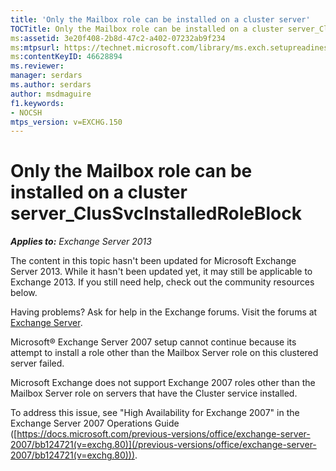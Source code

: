 ```yaml
---
title: 'Only the Mailbox role can be installed on a cluster server'
TOCTitle: Only the Mailbox role can be installed on a cluster server_ClusSvcInstalledRoleBlock
ms:assetid: 3e20f408-2b8d-47c2-a402-07232ab9f234
ms:mtpsurl: https://technet.microsoft.com/library/ms.exch.setupreadiness.clussvcinstalledroleblock(v=EXCHG.150)
ms:contentKeyID: 46628894
ms.reviewer: 
manager: serdars
ms.author: serdars
author: msdmaguire
f1.keywords:
- NOCSH
mtps_version: v=EXCHG.150
---
```


# Only the Mailbox role can be installed on a cluster server\_ClusSvcInstalledRoleBlock

_**Applies to:** Exchange Server 2013_

The content in this topic hasn't been updated for Microsoft Exchange Server 2013. While it hasn't been updated yet, it may still be applicable to Exchange 2013. If you still need help, check out the community resources below.

Having problems? Ask for help in the Exchange forums. Visit the forums at [Exchange Server](https://social.technet.microsoft.com/forums/office/home?category=exchangeserver).

Microsoft® Exchange Server 2007 setup cannot continue because its attempt to install a role other than the Mailbox Server role on this clustered server failed.

Microsoft Exchange does not support Exchange 2007 roles other than the Mailbox Server role on servers that have the Cluster service installed.

To address this issue, see "High Availability for Exchange 2007" in the Exchange Server 2007 Operations Guide ([https://docs.microsoft.com/previous-versions/office/exchange-server-2007/bb124721(v=exchg.80)](/previous-versions/office/exchange-server-2007/bb124721(v=exchg.80))).